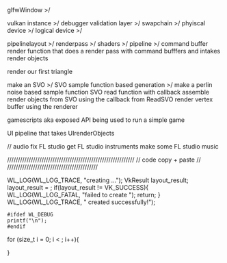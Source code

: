glfwWindow >/

vulkan instance >/
debugger validation layer >/
swapchain >/
phyiscal device >/
logical device >/

pipelinelayout >/
renderpass >/
shaders >/
pipeline >/
command buffer
render function that does a render pass with command bufffers and intakes render objects

render our first triangle

make an SVO >/
SVO sample function based generation >/
make a perlin noise based sample function
SVO read function with callback
assemble render objects from SVO using the callback from ReadSVO
render vertex buffer using the renderer

gamescripts aka exposed API being used to run a simple game

UI pipeline that takes UIrenderObjects

// audio
fix FL studio
get FL studio instruments
make some FL studio music









///////////////////////////////////////////////////////////
        // code copy + paste //
//////////////////////////////////////////


WL_LOG(WL_LOG_TRACE, "creating  ...");
    VkResult layout_result;
    layout_result = ;
    if(layout_result != VK_SUCCESS){
        WL_LOG(WL_LOG_FATAL, "failed to create ");
        return;
    }
WL_LOG(WL_LOG_TRACE, " created successfully!");




    #ifdef WL_DEBUG
    printf("\n");
    #endif



for (size_t i = 0; i < ; i++){
        
}



